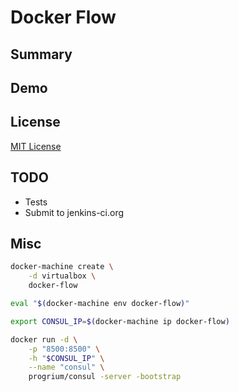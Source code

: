 Docker Flow
===========

Summary
---

Demo
---

License
-------
[MIT License](http://opensource.org/licenses/MIT)

TODO
----

* Tests
* Submit to jenkins-ci.org

Misc
----

```bash
docker-machine create \
    -d virtualbox \
    docker-flow

eval "$(docker-machine env docker-flow)"

export CONSUL_IP=$(docker-machine ip docker-flow)

docker run -d \
    -p "8500:8500" \
    -h "$CONSUL_IP" \
    --name "consul" \
    progrium/consul -server -bootstrap
```